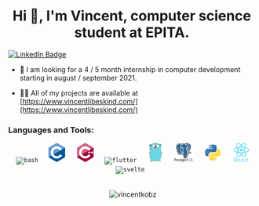 <h1 align="center">Hi 👋, I'm Vincent, computer science student at EPITA.</h1>

[![LinkedIn Badge](https://img.shields.io/badge/LinkedIn-Profile-informational?style=flat&logo=linkedin&logoColor=white&color=0D76A8)](https://www.linkedin.com/in/vincent-libeskind/)


- 🔭  I am looking for a 4 / 5 month internship in computer development starting in august / september 2021.

- 👨‍💻 All of my projects are available at [https://www.vincentlibeskind.com/](https://www.vincentlibeskind.com/)



<div align="center">
    
<div> <h3 align="left">Languages and Tools:</h3> </div>

<div align="center">
    <code> <img src="https://www.vectorlogo.zone/logos/gnu_bash/gnu_bash-icon.svg" alt="bash" height="40" align="center"/> </code>
    <code> <img src="https://raw.githubusercontent.com/devicons/devicon/master/icons/c/c-original.svg" alt="c" height="40" /> </code>
    <code> <img src="https://raw.githubusercontent.com/devicons/devicon/master/icons/cplusplus/cplusplus-original.svg" alt="cplusplus" height="40"/> </code>
    <code> <img src="https://www.vectorlogo.zone/logos/flutterio/flutterio-icon.svg" alt="flutter" height="40"/> </code>
    <code> <img src="https://raw.githubusercontent.com/devicons/devicon/master/icons/go/go-original.svg" alt="go" height="40"/> </code>
    <code> <img src="https://raw.githubusercontent.com/devicons/devicon/master/icons/postgresql/postgresql-original-wordmark.svg" alt="postgresql" height="40"/> </code>
    <code> <img src="https://raw.githubusercontent.com/devicons/devicon/master/icons/python/python-original.svg" alt="python" height="40"/> </code>
    <code> <img src="https://raw.githubusercontent.com/devicons/devicon/master/icons/react/react-original-wordmark.svg" alt="react" height="40"/> </code>
    <code> <img src="https://upload.wikimedia.org/wikipedia/commons/1/1b/Svelte_Logo.svg" alt="svelte" height="40"/> </code>
</div>
    
<br>
    
<p>&nbsp;<img align="center" src="https://github-readme-stats.vercel.app/api?username=vincentkobz&show_icons=true&theme=merko&title_color=9141ac&locale=en" alt="vincentkobz" /></p>
    
</div>
